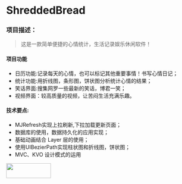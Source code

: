 # ShreddedBread
### 项目描述：
>这是一款简单便捷的心情统计，生活记录娱乐休闲软件！

#### 项目功能

- 日历功能:记录每天的心情，也可以标记其他重要事情！书写心情日记；  
- 统计功能:用折线图，条形图，饼状图分析统计心情的结果；  
- 笑话界面:搜集网罗一些最新的笑话，博君一笑；  
- 视频界面：较高质量的视频，让苦闷生活充满乐趣。

#### 技术要点:


- MJRefresh实现上拉刷新,下拉加载更新页面；
- 数据库的使用，数据持久化的应用实现；
- 基础动画结合 Layer 层的使用； 
- 使用UIBezierPath实现柱状图和折线图，饼状图；
- MVC、KVO 设计模式的运用

 <img src="http://oeijqgdj5.bkt.clouddn.com/%E7%BB%9F%E8%AE%A1.png"  width="120" height="40"/>
